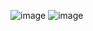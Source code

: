 ![image](https://github.com/danytintea/ProiectReact/assets/73530803/b3993be5-a2e9-424a-8645-bb1683f5d73b)
![image](https://github.com/danytintea/ProiectReact/assets/73530803/9a2d3c91-1222-4b43-8d7b-c985e7907849)
